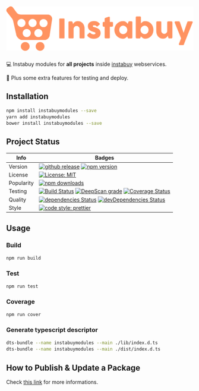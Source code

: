 # ![instabuyModules](media/instabuy-logo.png)

:computer: Instabuy modules for **all projects** inside [instabuy](https://instabuy.com.br "Instabuy website") webservices.

:star2: Plus some extra features for testing and deploy.

## Installation 
```sh
npm install instabuymodules --save
yarn add instabuymodules
bower install instabuymodules --save
```

## Project Status

| Info       | Badges                                   |
| ---------- | ---------------------------------------- |
| Version    | [![github release](https://img.shields.io/github/release/swallville/instabuyModules.svg?style=flat-square)](https://github.com/swallville/instabuyModules/releases/latest) [![npm version](https://badge.fury.io/js/instabuymodules.svg)](https://badge.fury.io/js/instabuymodules) |
| License    | [![License: MIT](https://img.shields.io/github/license/mashape/apistatus.svg?sytle=flat-square)](https://github.com/swallville/instabuyModules/blob/master/license.md) |
| Popularity | [![npm downloads](https://img.shields.io/npm/dm/instabuymodules.svg)](https://npm-stat.com/charts.html?package=instabuymodules) |
| Testing    | [![Build Status](https://travis-ci.org/swallville/instabuyModules.svg?branch=master)](https://travis-ci.org/swallville/instabuyModules) [![DeepScan grade](https://deepscan.io/api/projects/2250/branches/12684/badge/grade.svg)](https://deepscan.io/dashboard#view=project&pid=2250&bid=12684) [![Coverage Status](https://coveralls.io/repos/github/swallville/instabuyModules/badge.svg?branch=master)](https://coveralls.io/github/swallville/instabuyModules?branch=master) |
| Quality    | [![dependencies Status](https://david-dm.org/swallville/instabuyModules/status.svg)](https://david-dm.org/swallville/instabuyModules) [![devDependencies Status](https://david-dm.org/swallville/instabuyModules/dev-status.svg)](https://david-dm.org/swallville/instabuyModules?type=dev) |
| Style      | [![code style: prettier](https://img.shields.io/badge/code_style-prettier-ff69b4.svg?style=flat-square)](https://github.com/prettier/prettier) |
## Usage
### Build 
```sh
npm run build
```
### Test 
```sh
npm run test
```
### Coverage 
```sh
npm run cover
```
### Generate typescript descriptor 
```sh
dts-bundle --name instabuymodules --main ./lib/index.d.ts
dts-bundle --name instabuymodules --main ./dist/index.d.ts
```
## How to Publish & Update a Package
Check [this link](https://docs.npmjs.com/getting-started/publishing-npm-packages#how-to-publish-a-package "Npm Documents") for more informations.
